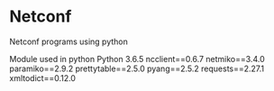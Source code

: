# Netconf
Netconf programs using python

Module used in python
Python 3.6.5
ncclient==0.6.7
netmiko==3.4.0
paramiko==2.9.2
prettytable==2.5.0
pyang==2.5.2
requests==2.27.1
xmltodict==0.12.0
